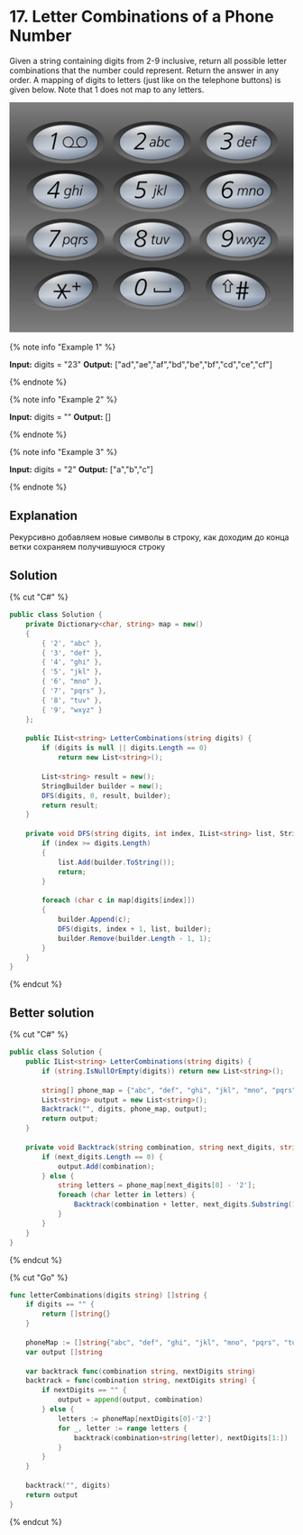 # 17. Letter Combinations of a Phone Number

Given a string containing digits from 2-9 inclusive, return all possible letter combinations that the number could represent. Return the answer in any order.
A mapping of digits to letters (just like on the telephone buttons) is given below. Note that 1 does not map to any letters.

![17Statement](_images/17_statement.png "Statement")

{% note info "Example 1" %}

**Input:** digits = "23"
**Output:** ["ad","ae","af","bd","be","bf","cd","ce","cf"]

{% endnote %}

{% note info "Example 2" %}

**Input:** digits = ""
**Output:** []

{% endnote %}

{% note info "Example 3" %}

**Input:** digits = "2"
**Output:** ["a","b","c"]

{% endnote %}


## Explanation
Рекурсивно добавляем новые символы в строку, как доходим до конца ветки сохраняем получившуюся строку

## Solution
{% cut "C#" %}
```cs
public class Solution {
    private Dictionary<char, string> map = new() 
    {
        { '2', "abc" },
        { '3', "def" },
        { '4', "ghi" },
        { '5', "jkl" },
        { '6', "mno" },
        { '7', "pqrs" },
        { '8', "tuv" },
        { '9', "wxyz" }
    };

    public IList<string> LetterCombinations(string digits) {
        if (digits is null || digits.Length == 0)
            return new List<string>();

        List<string> result = new();
        StringBuilder builder = new();
        DFS(digits, 0, result, builder);
        return result;
    }

    private void DFS(string digits, int index, IList<string> list, StringBuilder builder) {
        if (index >= digits.Length)
        {
            list.Add(builder.ToString());
            return;
        }

        foreach (char c in map[digits[index]])
        {
            builder.Append(c);
            DFS(digits, index + 1, list, builder);
            builder.Remove(builder.Length - 1, 1);
        }
    }
}
```
{% endcut %}

## Better solution
{% cut "C#" %}
```cs
public class Solution {
    public IList<string> LetterCombinations(string digits) {
        if (string.IsNullOrEmpty(digits)) return new List<string>();

        string[] phone_map = {"abc", "def", "ghi", "jkl", "mno", "pqrs", "tuv", "wxyz"};
        List<string> output = new List<string>();
        Backtrack("", digits, phone_map, output);
        return output;
    }

    private void Backtrack(string combination, string next_digits, string[] phone_map, List<string> output) {
        if (next_digits.Length == 0) {
            output.Add(combination);
        } else {
            string letters = phone_map[next_digits[0] - '2'];
            foreach (char letter in letters) {
                Backtrack(combination + letter, next_digits.Substring(1), phone_map, output);
            }
        }
    }
}
```
{% endcut %}

{% cut "Go" %}
```go
func letterCombinations(digits string) []string {
	if digits == "" {
		return []string{}
	}

	phoneMap := []string{"abc", "def", "ghi", "jkl", "mno", "pqrs", "tuv", "wxyz"}
	var output []string

	var backtrack func(combination string, nextDigits string)
	backtrack = func(combination string, nextDigits string) {
		if nextDigits == "" {
			output = append(output, combination)
		} else {
			letters := phoneMap[nextDigits[0]-'2']
			for _, letter := range letters {
				backtrack(combination+string(letter), nextDigits[1:])
			}
		}
	}

	backtrack("", digits)
	return output
}
```
{% endcut %}
